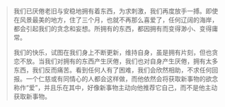>我们已厌倦老旧与安稳地拥有着东西，为求刺激，我们再度放手一搏。即使在风景最美的地方，住了三个月，也就不再那么喜爱了，任何辽阔的海岸，都会引起我们的贪念和妄想。所拥有的东西，都因拥有而变得渺小、变得庸常。
>
>我们的快乐，试图在我们身上不断更新，维持自身，虽是拥有片刻，但也贪恋不放。当我们对拥有的东西产生厌倦，我们也对自身产生厌倦，拥有太多东西，我们反而痛苦。看到任何人有了困难，我们会欣然相助，不求任何回报。一个仁慈或有同情心的人都会这样做，而他依然会将获取新事物的欲念称作“爱”，并且乐在其中，好像新事物主动向他推荐它自己，而不是他主动获取新事物。